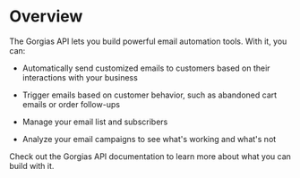 # Overview

The Gorgias API lets you build powerful email automation tools. With it, you can:

- Automatically send customized emails to customers based on their interactions with your business

- Trigger emails based on customer behavior, such as abandoned cart emails or order follow-ups

- Manage your email list and subscribers

- Analyze your email campaigns to see what's working and what's not

Check out the Gorgias API documentation to learn more about what you can build with it.
